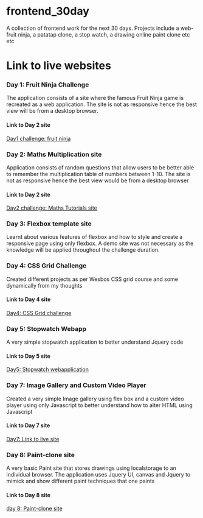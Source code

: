 # frontend_30day
A collection of frontend work for the next 30 days. Projects include a web-fruit ninja, a patatap clone, a stop watch, a drawing online paint clone etc etc

# Link to live websites
### Day 1: Fruit Ninja Challenge
The application consists of a site where the famous Fruit Ninja game is recreated as a web application. The site is not as responsive hence the best view will be from a desktop browser.

#### Link to Day 2 site 
[Day1 challenge: fruit ninja](https://quirky-feynman-b139e6.netlify.com)

### Day 2: Maths Multiplication site
Application consists of random questions that allow users to be better able to remember the multiplication table of numbers between 1-10. The site is not as responsive hence the best view would be from a desktop browser

#### Link to Day 2 site 
[Day2 challenge: Maths Tutorials site](https://infallible-neumann-ce0e46.netlify.com)

### Day 3: Flexbox template site
Learnt about various features of flexbox and how to style and create a responsive page using only flexbox. A demo site was not necessary as the knowledge will be applied throughout the challenge duration.

### Day 4: CSS Grid Challenge
Created different projects as per Wesbos CSS grid course and some dynamically from my thoughts

#### Link to Day 4 site
[Day4: CSS Grid challenge](https://gracious-engelbart-72238e.netlify.com/)

### Day 5: Stopwatch Webapp
A very simple stopwatch application to better understand Jquery code

#### Link to Day 5 site
[Day5: Stopwatch webapplication](https://hardcore-panini-5445b4.netlify.com/) 

### Day 7: Image Gallery and Custom Video Player
Created a very simple Image gallery using flex box and a custom video player
using only Javascript to better understand how to alter HTML using Javascript

#### Link to Day 7 site
[Day7: Link to live site](https://elastic-pare-12330d.netlify.com)

### Day 8: Paint-clone site
A very basic Paint site that stores drawings using localstorage to an individual browser.
The application uses Jquery UI, canvas and Jquery to mimick and show different paint techniques that one paints

#### Link to Day 8 site
[day 8: Paint-clone site](https://festive-kirch-55628f.netlify.com/)
